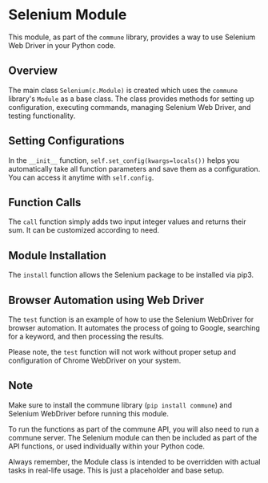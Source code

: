 # Selenium Module

This module, as part of the `commune` library, provides a way to use Selenium Web Driver in your Python code. 

## Overview

The main class `Selenium(c.Module)` is created which uses the `commune` library's `Module` as a base class. The class provides methods for setting up configuration, executing commands, managing Selenium Web Driver, and testing functionality.

## Setting Configurations

In the `__init__` function, `self.set_config(kwargs=locals())` helps you automatically take all function parameters and save them as a configuration. You can access it anytime with `self.config`.

## Function Calls

The `call` function simply adds two input integer values and returns their sum. It can be customized according to need.

## Module Installation

The `install` function allows the Selenium package to be installed via pip3.

## Browser Automation using Web Driver 

The `test` function is an example of how to use the Selenium WebDriver for browser automation. It automates the process of going to Google, searching for a keyword, and then processing the results.

Please note, the `test` function will not work without proper setup and configuration of Chrome WebDriver on your system.

## Note

Make sure to install the commune library (`pip install commune`) and Selenium WebDriver before running this module.

To run the functions as part of the commune API, you will also need to run a commune server. The Selenium module can then be included as part of the API functions, or used individually within your Python code.

Always remember, the Module class is intended to be overridden with actual tasks in real-life usage. This is just a placeholder and base setup.